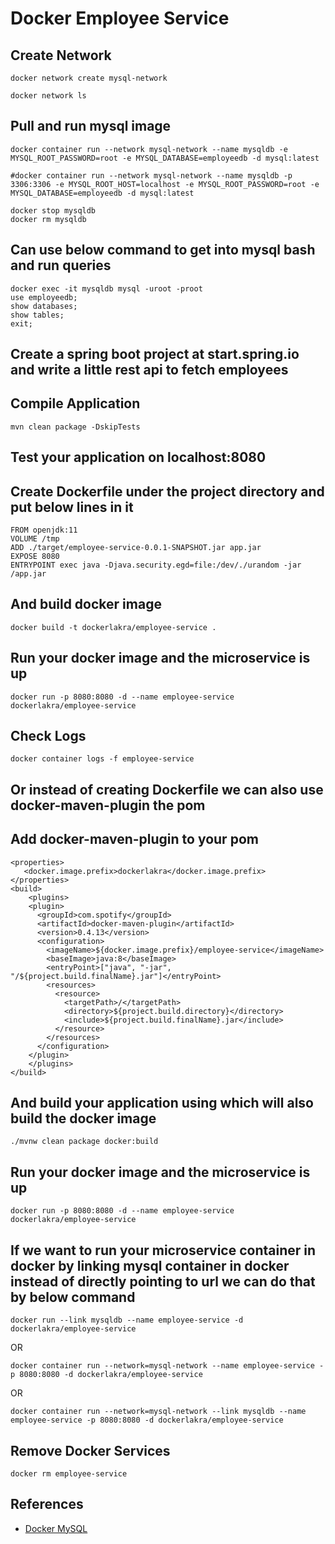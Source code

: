 # Docker Employee Service

## Create Network
```shell
docker network create mysql-network
```

```shell
docker network ls
```

## Pull and run mysql image
```
docker container run --network mysql-network --name mysqldb -e MYSQL_ROOT_PASSWORD=root -e MYSQL_DATABASE=employeedb -d mysql:latest

#docker container run --network mysql-network --name mysqldb -p 3306:3306 -e MYSQL_ROOT_HOST=localhost -e MYSQL_ROOT_PASSWORD=root -e MYSQL_DATABASE=employeedb -d mysql:latest
```

```shell
docker stop mysqldb
docker rm mysqldb
```

## Can use below command to get into mysql bash and run queries
```
docker exec -it mysqldb mysql -uroot -proot
use employeedb;
show databases;
show tables;
exit;
```

## Create a spring boot project at start.spring.io and write a little rest api to fetch employees

## Compile Application
```shell
mvn clean package -DskipTests
```

## Test your application on localhost:8080

## Create Dockerfile under the project directory and put below lines in it
```
FROM openjdk:11
VOLUME /tmp
ADD ./target/employee-service-0.0.1-SNAPSHOT.jar app.jar
EXPOSE 8080
ENTRYPOINT exec java -Djava.security.egd=file:/dev/./urandom -jar /app.jar
```

## And build docker image
```
docker build -t dockerlakra/employee-service .
```

## Run your docker image and the microservice is up
```
docker run -p 8080:8080 -d --name employee-service dockerlakra/employee-service
```

## Check Logs
```shell
docker container logs -f employee-service
```

## Or instead of creating Dockerfile we can also use docker-maven-plugin the pom

## Add docker-maven-plugin to your pom
```
<properties>
   <docker.image.prefix>dockerlakra</docker.image.prefix>
</properties>
<build>
    <plugins>
    <plugin>
      <groupId>com.spotify</groupId>
      <artifactId>docker-maven-plugin</artifactId>
      <version>0.4.13</version>
      <configuration>
        <imageName>${docker.image.prefix}/employee-service</imageName>
        <baseImage>java:8</baseImage>
        <entryPoint>["java", "-jar", "/${project.build.finalName}.jar"]</entryPoint>
        <resources>
          <resource>
            <targetPath>/</targetPath>
            <directory>${project.build.directory}</directory>
            <include>${project.build.finalName}.jar</include>
          </resource>
        </resources>
      </configuration>
    </plugin>
    </plugins>
</build>
```

## And build your application using which will also build the docker image
```
./mvnw clean package docker:build
```

## Run your docker image and the microservice is up
```
docker run -p 8080:8080 -d --name employee-service dockerlakra/employee-service
```

## If we want to run your microservice container in docker by linking mysql container in docker instead of directly pointing to url we can do that by below command
```shell
docker run --link mysqldb --name employee-service -d dockerlakra/employee-service
```

OR

```shell
docker container run --network=mysql-network --name employee-service -p 8080:8080 -d dockerlakra/employee-service
```

OR

```shell
docker container run --network=mysql-network --link mysqldb --name employee-service -p 8080:8080 -d dockerlakra/employee-service
```

## Remove Docker Services
```shell
docker rm employee-service
```

## References
- [Docker MySQL](https://www.javainuse.com/devOps/docker/docker-mysql)

